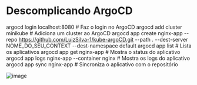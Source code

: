 # Descomplicando ArgoCD

argocd login localhost:8080 # Faz o login no ArgoCD
argocd add cluster minikube # Adiciona um cluster ao ArgoCD
argocd app create nginx-app --repo https://github.com/LuizSilva-1/kube-argoCD.git --path . --dest-server NOME_DO_SEU_CONTEXT --dest-namespace default
argocd app list # Lista os aplicativos
argocd app get nginx-app # Mostra o status do aplicativo
argocd app logs nginx-app --container nginx # Mostra os logs do aplicativo
argocd app sync nginx-app # Sincroniza o aplicativo com o repositório

![image](https://github.com/LuizSilva-1/kube-argoCD/assets/108982016/723c50dd-90e5-45ec-a935-79abac5d1e36)
